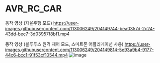 # AVR_RC_CAR


동작 영상 (자율주행 모드)
https://user-images.githubusercontent.com/113006249/204149744-bea0357d-2c24-43dd-bec7-3d03957f8bf1.mp4



동작 영상 (블루투스 원격 제어 모드, 스마트폰 어플리케이션 사용)
https://user-images.githubusercontent.com/113006249/204149814-5e93a9b4-9177-44c6-bcc1-91f53cf10544.mp4
![image](https://user-images.githubusercontent.com/113006249/204149174-aa9026eb-399f-4c80-b3ff-9413642b5567.png)

